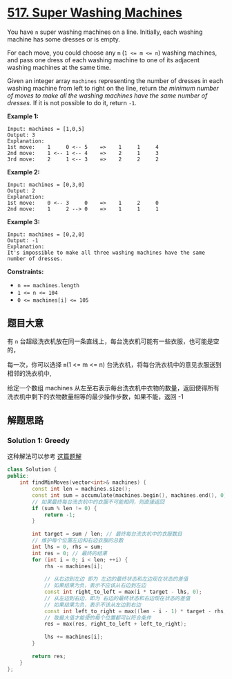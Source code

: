 # [517. Super Washing Machines](https://leetcode-cn.com/problems/super-washing-machines/)

You have `n` super washing machines on a line. Initially, each washing machine has some dresses or is empty.

For each move, you could choose any `m` (`1 <= m <= n`) washing machines, and pass one dress of each washing machine to one of its adjacent washing machines at the same time.

Given an integer array `machines` representing the number of dresses in each washing machine from left to right on the line, return *the minimum number of moves to make all the washing machines have the same number of dresses*. If it is not possible to do it, return `-1`.

 

**Example 1:**

```
Input: machines = [1,0,5]
Output: 3
Explanation:
1st move:    1     0 <-- 5    =>    1     1     4
2nd move:    1 <-- 1 <-- 4    =>    2     1     3
3rd move:    2     1 <-- 3    =>    2     2     2
```

**Example 2:**

```
Input: machines = [0,3,0]
Output: 2
Explanation:
1st move:    0 <-- 3     0    =>    1     2     0
2nd move:    1     2 --> 0    =>    1     1     1
```

**Example 3:**

```
Input: machines = [0,2,0]
Output: -1
Explanation:
It's impossible to make all three washing machines have the same number of dresses.
```

 

**Constraints:**

- `n == machines.length`
- `1 <= n <= 104`
- `0 <= machines[i] <= 105`

## 题目大意

有 `n` 台超级洗衣机放在同一条直线上，每台洗衣机可能有一些衣服，也可能是空的，

每一次，你可以选择 `m`(1 <= m <= n) 台洗衣机，将每台洗衣机中的意见衣服送到相邻的洗衣机中,

给定一个数组 machines 从左至右表示每台洗衣机中衣物的数量，返回使得所有洗衣机中剩下的衣物数量相等的最少操作步数，如果不能，返回 -1


## 解题思路


### Solution 1: Greedy

这种解法可以参考 [这篇题解](https://leetcode-cn.com/problems/super-washing-machines/solution/gong-shui-san-xie-noxiang-xin-ke-xue-xi-mzqia/)

````c++
class Solution {
public:
    int findMinMoves(vector<int>& machines) {
        const int len = machines.size();
        const int sum = accumulate(machines.begin(), machines.end(), 0);
        // 如果最终每台洗衣机中的衣服不可能相同，则直接返回
        if (sum % len != 0) {
            return -1;
        }
        
        int target = sum / len; // 最终每台洗衣机中的衣服数目
        // 维护每个位置左边和右边衣服的总数
        int lhs = 0, rhs = sum;
        int res = 0; // 最终的结果
        for (int i = 0; i < len; ++i) {
            rhs -= machines[i];
            
            // 从右边到左边 即为 左边的最终状态和左边现在状态的差值
            // 如果结果为负，表示不应该从右边到左边
            const int right_to_left = max(i * target - lhs, 0);
            // 从左边到右边，即为 右边的最终状态和右边现在状态的差值
            // 如果结果为负，表示不该从左边到右边
            const int left_to_right = max((len - i - 1) * target - rhs, 0);
            // 取最大值才能使的每个位置都可以符合条件
            res = max(res, right_to_left + left_to_right);
            
            lhs += machines[i];
        }
        
        return res;
    }
};
````
